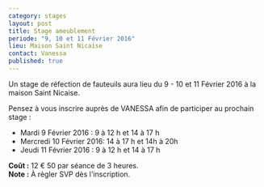 ```yaml
---
category: stages
layout: post
title: Stage ameublement
periode: "9, 10 et 11 Février 2016"
lieu: Maison Saint Nicaise
contact: Vanessa
published: true
---
```



Un stage de réfection de fauteuils aura lieu du 9 - 10 et 11 Février 2016 à la maison Saint Nicaise.

Pensez à vous inscrire auprès de VANESSA afin de participer au prochain stage : 

  * Mardi 9 Février 2016 : 9 à 12 h et 14 à 17 h
  * Mercredi 10 Février 2016: 14 à 17 h et 14h à 20h
  * Jeudi 11 Février 2016 : 9 à 12 h et 14 à 17 h

**Coût :** 12 € 50 par séance de 3 heures.  
**Note :**  À règler SVP dès l'inscription.
